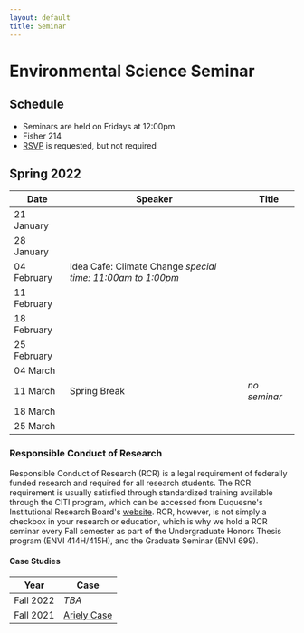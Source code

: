 ```yaml
---
layout: default
title: Seminar
---
```

# Environmental Science Seminar  

## Schedule  
- Seminars are held on Fridays at 12:00pm  
- Fisher 214  
- [RSVP](https://bit.ly/ESsemRSVP) is requested, but not required

## Spring 2022  

|Date|Speaker|Title|
|---|---|---|
|21 January | | |  
|28 January | | |  
|04 February |Idea Cafe: Climate Change *special time: 11:00am to 1:00pm* | |  
|11 February | | |  
|18 February | | |  
|25 February | | |  
|04 March | | |  
|11 March |Spring Break |*no seminar* |  
|18 March | | |  
|25 March | | |  

### Responsible Conduct of Research  
Responsible Conduct of Research (RCR) is a legal requirement of federally funded research and required for all research students.  The RCR requirement is usually satisfied through standardized training available through the CITI program, which can be accessed from Duquesne's Institutional Research Board's [website](https://www.duq.edu/research/research-conduct/human-subjects---irb).  RCR, however, is not simply a checkbox in your research or education, which is why we hold a RCR seminar every Fall semester as part of the Undergraduate Honors Thesis program (ENVI 414H/415H), and the Graduate Seminar (ENVI 699).  

#### Case Studies  

|Year      |Case          |
|----------|--------------|
|Fall 2022 |*TBA*         |
|Fall 2021 |[Ariely Case](https://duq.box.com/s/zhavrk0sh429fus71axbzjktrqecf1tt) |  
